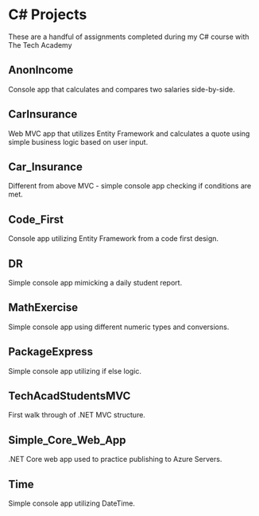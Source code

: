 # C# Projects
These are a handful of assignments completed during my C# course with The Tech Academy

## AnonIncome
Console app that calculates and compares two salaries side-by-side.

## CarInsurance
Web MVC app that utilizes Entity Framework and calculates a quote using simple business logic based on user input.

## Car_Insurance
Different from above MVC - simple console app checking if conditions are met.

## Code_First
Console app utilizing Entity Framework from a code first design.

## DR
Simple console app mimicking a daily student report.

## MathExercise
Simple console app using different numeric types and conversions.

## PackageExpress
Simple console app utilizing if else logic.

## TechAcadStudentsMVC
First walk through of .NET MVC structure.

## Simple_Core_Web_App
.NET Core web app used to practice publishing to Azure Servers.

## Time
Simple console app utilizing DateTime.
